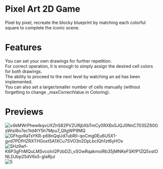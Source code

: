 # Pixel Art 2D Game
Pixel by pixel, recreate the blocky blueprint by matching each colorful square to complete the iconic scene.<br>
# Features
You can set your own drawings for further repetition.<br>
For correct operation, it is enough to simply assign the desired cell colors for both drawings.<br>
The ability to proceed to the next level by watching an ad has been implemented.<br>
You can also set a larger/smaller number of cells manually (without forgetting to change _maxCorrectValue in Coloring).<br>
# Previews

![v4kMWrPhewlkqvUXZhS82PVZURjbXbTmCy0RXBx5JQJ0NnC703SZ60GsWisl8o7ec1td4tY5h7Mpu7_QllgWP9MQ](https://github.com/user-attachments/assets/97f9af13-602c-4fd8-a944-67cfe2c3430b)
![GFhgxRaTsYKR-p68nQqUd7ubRII-qoCmg0Eu6U5X1-gvd7PDfHZRXTHGoxt5A1XCu7SVO3n2DpLbcIQh1zt6yHOs](https://github.com/user-attachments/assets/0de4223a-058b-4868-a475-4a78c3699270)
![SHz9wf-K6P3gFhMQuLMSvcoIvI2PzbDZi_vSOwRqakmolRb35jMNKeFSKfP1ZQ5xstONLDJbp25dV6s5-gIaRjul](https://github.com/user-attachments/assets/ff6579a5-d39c-4a1c-a9fb-93434b8a709b)
![5](https://github.com/user-attachments/assets/41b243d5-4feb-4f42-827f-a2f873bec6c6)
